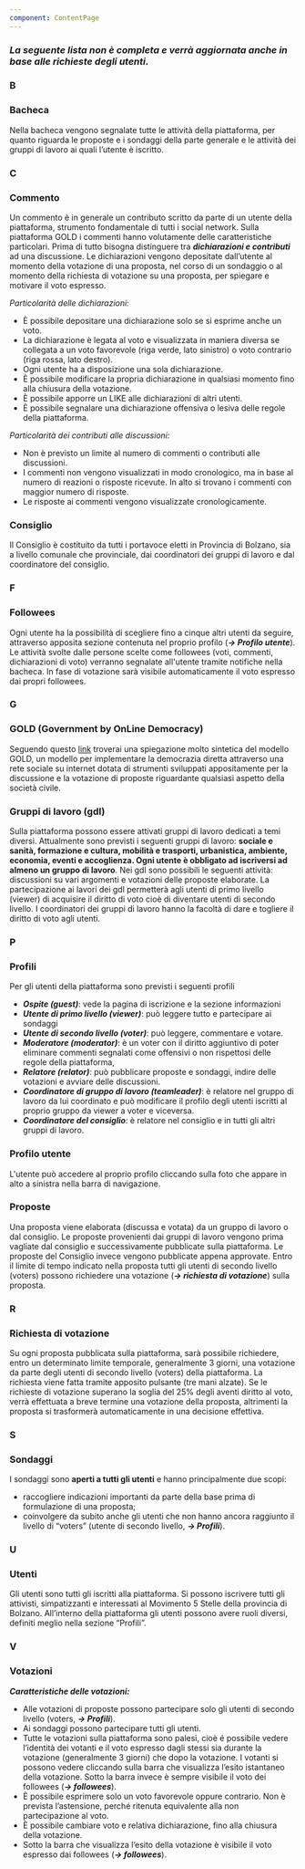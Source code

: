 ```yaml
---
component: ContentPage
---
```


### **_La seguente lista non è completa e verrà aggiornata anche in base alle richieste degli utenti._**

### B

### Bacheca

Nella bacheca vengono segnalate tutte le attività della piattaforma, per quanto riguarda le proposte e i sondaggi della parte generale e le attività dei gruppi di lavoro ai quali l’utente è iscritto.

### C

### Commento

Un commento è in generale un contributo scritto da parte di un utente della piattaforma, strumento fondamentale di tutti i social network. Sulla piattaforma GOLD i commenti hanno volutamente delle caratteristiche particolari. Prima di tutto bisogna distinguere tra **_dichiarazioni e contributi_** ad una discussione. Le dichiarazioni vengono depositate dall’utente al momento della votazione di una proposta, nel corso di un sondaggio o al momento della richiesta di votazione su una proposta, per spiegare e motivare il voto espresso.

_Particolarità delle dichiarazioni:_

* È possibile depositare una dichiarazione solo se si esprime anche un voto.
* La dichiarazione è legata al voto e visualizzata in maniera diversa se collegata a un voto favorevole (riga verde, lato sinistro) o voto contrario (riga rossa, lato destro).
* Ogni utente ha a disposizione una sola dichiarazione.
* È possibile modificare la propria dichiarazione in qualsiasi momento fino alla chiusura della votazione.
* È possibile apporre un LIKE alle dichiarazioni di altri utenti.
* È possibile segnalare una dichiarazione offensiva o lesiva delle regole della piattaforma.

_Particolarità dei contributi alle discussioni:_

* Non è previsto un limite al numero di commenti o contributi alle discussioni.
* I commenti non vengono visualizzati in modo cronologico, ma in base al numero di reazioni o risposte ricevute. In alto si trovano i commenti con maggior numero di risposte.
* Le risposte ai commenti vengono visualizzate cronologicamente.

### Consiglio

Il Consiglio è costituito da tutti i portavoce eletti in Provincia di Bolzano, sia a livello comunale che provinciale, dai coordinatori dei gruppi di lavoro e dal coordinatore del consiglio.

### F

### Followees

Ogni utente ha la possibilità di scegliere fino a cinque altri utenti da seguire, attraverso apposita sezione contenuta nel proprio profilo (**_-> Profilo utente_**). Le attività svolte dalle persone scelte come followees (voti, commenti, dichiarazioni di voto) verranno segnalate all'utente tramite notifiche nella bacheca. In fase di votazione sarà visibile automaticamente il voto espresso dai propri followees.

### G

### GOLD (Government by OnLine Democracy)

Seguendo questo [link](https://drive.google.com/file/d/1hcFer8ulwVD_BIptIQ340EXIsJ9UnEef/view?usp=sharing) troverai una spiegazione molto sintetica del modello GOLD, un modello per implementare la democrazia diretta attraverso una rete sociale su internet dotata di strumenti sviluppati appositamente per la discussione e la votazione di proposte riguardante qualsiasi aspetto della società civile.

### Gruppi di lavoro (gdl)

Sulla piattaforma possono essere attivati gruppi di lavoro dedicati a temi diversi. Attualmente sono previsti i seguenti gruppi di lavoro: **sociale e sanità, formazione e cultura, mobilità e trasporti, urbanistica, ambiente, economia, eventi e accoglienza. Ogni utente è obbligato ad iscriversi ad almeno un gruppo di lavoro**. Nei gdl sono possibili le seguenti attività: discussioni su vari argomenti e votazioni delle proposte elaborate. La partecipazione ai lavori dei gdl permetterà agli utenti di primo livello (viewer) di acquisire il diritto di voto cioè di diventare utenti di secondo livello. I coordinatori dei gruppi di lavoro hanno la facoltà di dare e togliere il diritto di voto agli utenti.

### P

### Profili

Per gli utenti della piattaforma sono previsti i seguenti profili

* **_Ospite (guest)_**: vede la pagina di iscrizione e la sezione informazioni
* **_Utente di primo livello (viewer)_**: può leggere tutto e partecipare ai sondaggi
* **_Utente di secondo livello (voter)_**: può leggere, commentare e votare.
* **_Moderatore (moderator)_**: è un voter con il diritto aggiuntivo di poter eliminare commenti segnalati come offensivi o non rispettosi delle regole della piattaforma,
* **_Relatore (relator)_**: può pubblicare proposte e sondaggi, indire delle votazioni e avviare delle discussioni.
* **_Coordinatore di gruppo di lavoro (teamleader)_**: è relatore nel gruppo di lavoro da lui coordinato e può modificare il profilo degli utenti iscritti al proprio gruppo da viewer a voter e viceversa.
* **_Coordinatore del consiglio_**: è relatore nel consiglio e in tutti gli altri gruppi di lavoro.

### Profilo utente

L'utente può accedere al proprio profilo cliccando sulla foto che appare in alto a sinistra nella barra di navigazione.

### Proposte

Una proposta viene elaborata (discussa e votata) da un gruppo di lavoro o dal consiglio. Le proposte provenienti dai gruppi di lavoro vengono prima vagliate dal consiglio e successivamente pubblicate sulla piattaforma. Le proposte del Consiglio invece vengono pubblicate appena approvate. Entro il limite di tempo indicato nella proposta tutti gli utenti di secondo livello (voters) possono richiedere una votazione (**_-> richiesta di votazione_**) sulla proposta.

### R

### Richiesta di votazione

Su ogni proposta pubblicata sulla piattaforma, sarà possibile richiedere, entro un determinato limite temporale, generalmente 3 giorni, una votazione da parte degli utenti di secondo livello (voters) della piattaforma.
La richiesta viene fatta tramite apposito pulsante (tre mani alzate). Se le richieste di votazione superano la soglia del 25% degli aventi diritto al voto, verrà effettuata a breve termine una votazione della proposta, altrimenti la proposta si trasformerà automaticamente in una decisione effettiva.

### S

### Sondaggi

I sondaggi sono **aperti a tutti gli utenti** e hanno principalmente due scopi:

* raccogliere indicazioni importanti da parte della base prima di formulazione di una proposta;
* coinvolgere da subito anche gli utenti che non hanno ancora raggiunto il livello di “voters” (utente di secondo livello, **_-> Profili_**).

### U

### Utenti

Gli utenti sono tutti gli iscritti alla piattaforma. Si possono iscrivere tutti gli attivisti, simpatizzanti e interessati al Movimento 5 Stelle della provincia di Bolzano. All’interno della piattaforma gli utenti possono avere ruoli diversi, definiti meglio nella sezione “Profili”.

### V

### Votazioni

**_Caratteristiche delle votazioni:_**

* Alle votazioni di proposte possono partecipare solo gli utenti di secondo livello (voters, **_-> Profili_**).
* Ai sondaggi possono partecipare tutti gli utenti.
* Tutte le votazioni sulla piattaforma sono palesi, cioè é possibile vedere l’identità dei votanti e il voto espresso dagli stessi sia durante la votazione (generalmente 3 giorni) che dopo la votazione. I votanti si possono vedere cliccando sulla barra che visualizza l’esito istantaneo della votazione. Sotto la barra invece è sempre visibile il voto dei followees (**_-> followees_**).
* È possibile esprimere solo un voto favorevole oppure contrario. Non è prevista l’astensione, perché ritenuta equivalente alla non partecipazione al voto.
* È possibile cambiare voto e relativa dichiarazione, fino alla chiusura della votazione.
* Sotto la barra che visualizza l’esito della votazione è visibile il voto espresso dai followees (**_-> followees_**).
